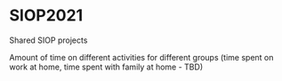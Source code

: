 # SIOP2021
Shared SIOP projects

Amount of time on different activities for different groups (time spent on work at home, time spent with family at home - TBD)
